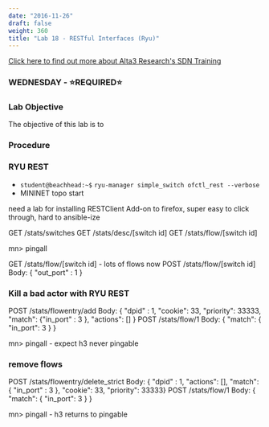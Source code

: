 ```yaml
---
date: "2016-11-26"
draft: false
weight: 360
title: "Lab 18 - RESTful Interfaces (Ryu)"
---
```

[Click here to find out more about Alta3 Research's SDN Training](https://alta3.com/courses/sdn)

### WEDNESDAY - &#x2B50;REQUIRED&#x2B50;

### Lab Objective
The objective of this lab is to 

### Procedure

### RYU REST

* `student@beachhead:~$` `ryu-manager simple_switch ofctl_rest --verbose`
* MININET topo start

need a lab for installing RESTClient Add-on to firefox, super easy to click through, hard to ansible-ize

GET /stats/switches
GET /stats/desc/[switch id]
GET /stats/flow/[switch id]

mn> pingall

GET /stats/flow/[switch id] - lots of flows now
POST /stats/flow/[switch id]
  Body: { "out_port" : 1 }

### Kill a bad actor with RYU REST

POST /stats/flowentry/add 
  Body: { "dpid" : 1, "cookie": 33, "priority": 33333, "match": {"in_port" : 3 }, "actions": [] }
POST /stats/flow/1
  Body: { "match": { "in_port": 3 } }

mn> pingall - expect h3 never pingable

### remove flows 

POST /stats/flowentry/delete_strict
  Body: { "dpid" : 1, "actions": [], "match": { "in_port" : 3 }, "cookie": 33,  "priority": 33333}
POST /stats/flow/1
  Body: { "match": { "in_port": 3 } }

mn> pingall - h3 returns to pingable

